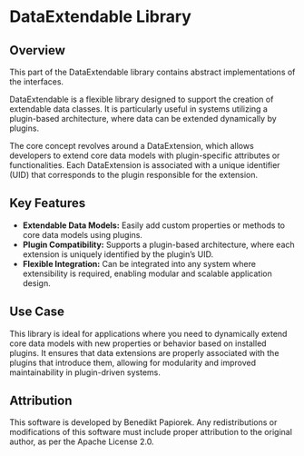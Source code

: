 ﻿# DataExtendable Library

## Overview

This part of the DataExtendable library contains abstract implementations of the interfaces.

DataExtendable is a flexible library designed to support the creation of extendable data classes.
It is particularly useful in systems utilizing a plugin-based architecture, where data can be extended dynamically by plugins.

The core concept revolves around a DataExtension, which allows developers to extend core data models with plugin-specific attributes or functionalities.
Each DataExtension is associated with a unique identifier (UID) that corresponds to the plugin responsible for the extension.

## Key Features

- **Extendable Data Models:** Easily add custom properties or methods to core data models using plugins.
- **Plugin Compatibility:** Supports a plugin-based architecture, where each extension is uniquely identified by the plugin’s UID.
- **Flexible Integration:** Can be integrated into any system where extensibility is required, enabling modular and scalable application design.

## Use Case

This library is ideal for applications where you need to dynamically extend core data models with new properties or behavior based on installed plugins.
It ensures that data extensions are properly associated with the plugins that introduce them, allowing for modularity and improved maintainability in plugin-driven systems.

## Attribution

This software is developed by Benedikt Papiorek.
Any redistributions or modifications of this software must include proper attribution to the original author, as per the Apache License 2.0.